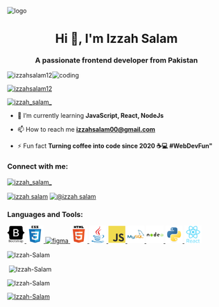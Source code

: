 ![logo](https://github.com/Izzah-Salam/Izzah-Salam/blob/main/my%20banner.png)
<h1 align="center">Hi 👋, I'm Izzah Salam</h1>
<h3 align="center">A passionate frontend developer from Pakistan</h3>
<img align="right" alt="coding" width="400" src="https://user-images.githubusercontent.com/59734313/157189039-c09b3e38-9f42-42c0-ab54-14f1574190a7.gif">
<p align="left"> <img src="https://komarev.com/ghpvc/?username=izzahsalam12&label=Profile%20views&color=0e75b6&style=flat" alt="izzahsalam12" /> </p>

<p align="left"> <a href="https://github.com/ryo-ma/github-profile-trophy"><img src="https://github-profile-trophy.vercel.app/?username=izzahsalam12" alt="izzahsalam12" /></a> </p>

<p align="left"> <a href="https://twitter.com/izzah_salam_" target="blank"><img src="https://img.shields.io/twitter/follow/izzah_salam_?logo=twitter&style=for-the-badge" alt="izzah_salam_" /></a> </p>

- 🌱 I’m currently learning **JavaScript, React, NodeJs**

- 📫 How to reach me **izzahsalam00@gmail.com**

- ⚡ Fun fact **Turning coffee into code since 2020 ☕💻 #WebDevFun"**

<h3 align="left">Connect with me:</h3>
<p align="left">
<a href="https://twitter.com/izzah_salam_" target="blank"><img align="center" src="https://raw.githubusercontent.com/rahuldkjain/github-profile-readme-generator/master/src/images/icons/Social/twitter.svg" alt="izzah_salam_" height="30" width="40" /></a>
  
<a href="https://linkedin.com/in/izzah salam" target="blank"><img align="center" src="https://raw.githubusercontent.com/rahuldkjain/github-profile-readme-generator/master/src/images/icons/Social/linked-in-alt.svg" alt="izzah salam" height="30" width="40" /></a>
<a href="https://medium.com/@izzah salam" target="blank"><img align="center" src="https://raw.githubusercontent.com/rahuldkjain/github-profile-readme-generator/master/src/images/icons/Social/medium.svg" alt="@izzah salam" height="30" width="40" /></a>
</p>

<h3 align="left">Languages and Tools:</h3>
<p align="left"> <a href="https://getbootstrap.com" target="_blank" rel="noreferrer"> <img src="https://raw.githubusercontent.com/devicons/devicon/master/icons/bootstrap/bootstrap-plain-wordmark.svg" alt="bootstrap" width="40" height="40"/> </a> <a href="https://www.w3schools.com/css/" target="_blank" rel="noreferrer"> <img src="https://raw.githubusercontent.com/devicons/devicon/master/icons/css3/css3-original-wordmark.svg" alt="css3" width="40" height="40"/> </a> <a href="https://www.figma.com/" target="_blank" rel="noreferrer"> <img src="https://www.vectorlogo.zone/logos/figma/figma-icon.svg" alt="figma" width="40" height="40"/> </a> <a href="https://www.w3.org/html/" target="_blank" rel="noreferrer"> <img src="https://raw.githubusercontent.com/devicons/devicon/master/icons/html5/html5-original-wordmark.svg" alt="html5" width="40" height="40"/> </a> <a href="https://www.java.com" target="_blank" rel="noreferrer"> <img src="https://raw.githubusercontent.com/devicons/devicon/master/icons/java/java-original.svg" alt="java" width="40" height="40"/> </a> <a href="https://developer.mozilla.org/en-US/docs/Web/JavaScript" target="_blank" rel="noreferrer"> <img src="https://raw.githubusercontent.com/devicons/devicon/master/icons/javascript/javascript-original.svg" alt="javascript" width="40" height="40"/> </a> <a href="https://www.mysql.com/" target="_blank" rel="noreferrer"> <img src="https://raw.githubusercontent.com/devicons/devicon/master/icons/mysql/mysql-original-wordmark.svg" alt="mysql" width="40" height="40"/> </a> <a href="https://nodejs.org" target="_blank" rel="noreferrer"> <img src="https://raw.githubusercontent.com/devicons/devicon/master/icons/nodejs/nodejs-original-wordmark.svg" alt="nodejs" width="40" height="40"/> </a> <a href="https://www.python.org" target="_blank" rel="noreferrer"> <img src="https://raw.githubusercontent.com/devicons/devicon/master/icons/python/python-original.svg" alt="python" width="40" height="40"/> </a> <a href="https://reactjs.org/" target="_blank" rel="noreferrer"> <img src="https://raw.githubusercontent.com/devicons/devicon/master/icons/react/react-original-wordmark.svg" alt="react" width="40" height="40"/> </a> </p>


<p><img align="center" src="https://github-readme-streak-stats.herokuapp.com/?user=Izzah-Salam&" alt="Izzah-Salam" /></p>

<p>&nbsp;<img align="center" src="https://github-readme-stats.vercel.app/api?username=Izzah-Salam&show_icons=true&locale=en" alt="Izzah-Salam" /></p>

<p><img align="center" src="https://github-readme-streak-stats.herokuapp.com/?user=Izzah-Salam&" alt="Izzah-Salam" /></p>

<p align="left"> <a href="https://github.com/ryo-ma/github-profile-trophy"><img src="https://github-profile-trophy.vercel.app/?username=Izzah-Salam" alt="Izzah-Salam" /></a> </p>


